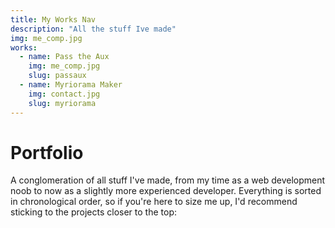```yaml
---
title: My Works Nav
description: "All the stuff Ive made"
img: me_comp.jpg
works:
  - name: Pass the Aux
    img: me_comp.jpg
    slug: passaux
  - name: Myriorama Maker
    img: contact.jpg
    slug: myriorama
---
```

# Portfolio
A conglomeration of all stuff I've made, from my time as a web development noob to now as a slightly more experienced developer. Everything is sorted in chronological order, so if you're here to size me up, I'd recommend sticking to the projects closer to the top:

<works-link-list :works="works"></works-link-list>
